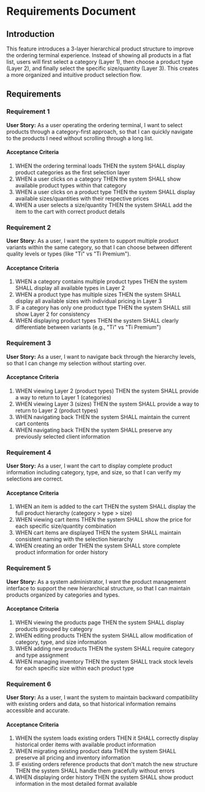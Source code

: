 # Requirements Document

## Introduction

This feature introduces a 3-layer hierarchical product structure to improve the ordering terminal experience. Instead of showing all products in a flat list, users will first select a category (Layer 1), then choose a product type (Layer 2), and finally select the specific size/quantity (Layer 3). This creates a more organized and intuitive product selection flow.

## Requirements

### Requirement 1

**User Story:** As a user operating the ordering terminal, I want to select products through a category-first approach, so that I can quickly navigate to the products I need without scrolling through a long list.

#### Acceptance Criteria

1. WHEN the ordering terminal loads THEN the system SHALL display product categories as the first selection layer
2. WHEN a user clicks on a category THEN the system SHALL show available product types within that category
3. WHEN a user clicks on a product type THEN the system SHALL display available sizes/quantities with their respective prices
4. WHEN a user selects a size/quantity THEN the system SHALL add the item to the cart with correct product details

### Requirement 2

**User Story:** As a user, I want the system to support multiple product variants within the same category, so that I can choose between different quality levels or types (like "Ti" vs "Ti Premium").

#### Acceptance Criteria

1. WHEN a category contains multiple product types THEN the system SHALL display all available types in Layer 2
2. WHEN a product type has multiple sizes THEN the system SHALL display all available sizes with individual pricing in Layer 3
3. IF a category has only one product type THEN the system SHALL still show Layer 2 for consistency
4. WHEN displaying product types THEN the system SHALL clearly differentiate between variants (e.g., "Ti" vs "Ti Premium")

### Requirement 3

**User Story:** As a user, I want to navigate back through the hierarchy levels, so that I can change my selection without starting over.

#### Acceptance Criteria

1. WHEN viewing Layer 2 (product types) THEN the system SHALL provide a way to return to Layer 1 (categories)
2. WHEN viewing Layer 3 (sizes) THEN the system SHALL provide a way to return to Layer 2 (product types)
3. WHEN navigating back THEN the system SHALL maintain the current cart contents
4. WHEN navigating back THEN the system SHALL preserve any previously selected client information

### Requirement 4

**User Story:** As a user, I want the cart to display complete product information including category, type, and size, so that I can verify my selections are correct.

#### Acceptance Criteria

1. WHEN an item is added to the cart THEN the system SHALL display the full product hierarchy (category > type > size)
2. WHEN viewing cart items THEN the system SHALL show the price for each specific size/quantity combination
3. WHEN cart items are displayed THEN the system SHALL maintain consistent naming with the selection hierarchy
4. WHEN creating an order THEN the system SHALL store complete product information for order history

### Requirement 5

**User Story:** As a system administrator, I want the product management interface to support the new hierarchical structure, so that I can maintain products organized by categories and types.

#### Acceptance Criteria

1. WHEN viewing the products page THEN the system SHALL display products grouped by category
2. WHEN editing products THEN the system SHALL allow modification of category, type, and size information
3. WHEN adding new products THEN the system SHALL require category and type assignment
4. WHEN managing inventory THEN the system SHALL track stock levels for each specific size within each product type

### Requirement 6

**User Story:** As a user, I want the system to maintain backward compatibility with existing orders and data, so that historical information remains accessible and accurate.

#### Acceptance Criteria

1. WHEN the system loads existing orders THEN it SHALL correctly display historical order items with available product information
2. WHEN migrating existing product data THEN the system SHALL preserve all pricing and inventory information
3. IF existing orders reference products that don't match the new structure THEN the system SHALL handle them gracefully without errors
4. WHEN displaying order history THEN the system SHALL show product information in the most detailed format available